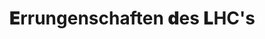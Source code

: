 # <span style="font-weight:bolder;">E</span>rrungenschaften <span style="font-weight:bolder;">d</span>es <span style="font-weight:bolder;">L</span>HC's